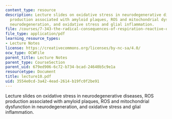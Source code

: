 ```yaml
---
content_type: resource
description: Lecture slides on oxidative stress in neurodegenerative diseases, ROS
  production associated with amyloid plaques, ROS and mitochondrial dysfunction in
  neurodegeneration, and oxidative stress and glial inflammation.
file: /courses/7-343-the-radical-consequences-of-respiration-reactive-oxygen-species-in-aging-and-disease-fall-2007/3554e0cd3a424ead2614b19fc0f2be91_lecture10.pdf
file_type: application/pdf
learning_resource_types:
- Lecture Notes
license: https://creativecommons.org/licenses/by-nc-sa/4.0/
ocw_type: OCWFile
parent_title: Lecture Notes
parent_type: CourseSection
parent_uid: 679ed906-6c72-b734-bcad-24640b5c9e1a
resourcetype: Document
title: lecture10.pdf
uid: 3554e0cd-3a42-4ead-2614-b19fc0f2be91
---
```

Lecture slides on oxidative stress in neurodegenerative diseases, ROS production associated with amyloid plaques, ROS and mitochondrial dysfunction in neurodegeneration, and oxidative stress and glial inflammation.